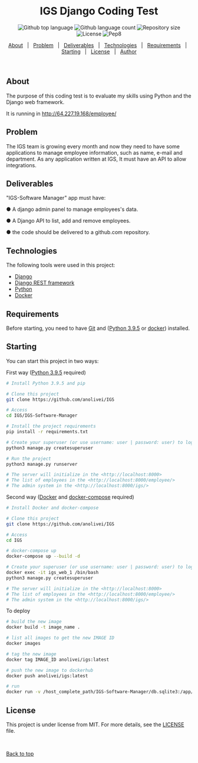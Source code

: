   &#xa0;

<h1 align="center">IGS Django Coding Test</h1>

<p align="center">
  <img alt="Github top language" src="https://img.shields.io/github/languages/top/anolivei/IGS?color=3de069">

  <img alt="Github language count" src="https://img.shields.io/github/languages/count/anolivei/IGS?color=3de069">

  <img alt="Repository size" src="https://img.shields.io/github/repo-size/anolivei/IGS?color=3de069">

  <img alt="License" src="https://img.shields.io/github/license/anolivei/IGS?color=3de069">

  <img alt="Pep8" src="https://github.com/anolivei/IGS/actions/workflows/pep8.yml/badge.svg?event=push">

</p>

<p align="center">
  <a href="#about">About</a> &#xa0; | &#xa0;
  <a href="#about">Problem</a> &#xa0; | &#xa0;
  <a href="#about">Deliverables</a> &#xa0; | &#xa0;
  <a href="#technologies">Technologies</a> &#xa0; | &#xa0;
  <a href="#requirements">Requirements</a> &#xa0; | &#xa0;
  <a href="#starting">Starting</a> &#xa0; | &#xa0;
  <a href="#license">License</a> &#xa0; | &#xa0;
  <a href="https://github.com/anolivei" target="_blank">Author</a>
</p>

<br>

## About ##

The purpose of this coding test is to evaluate my skills using Python
and the Django web framework.

It is running in http://64.227.19.168/employee/

## Problem ##

The IGS team is growing every month and now they need to have some applications
to manage employee information, such as name, e-mail and department.
As any application written at IGS, It must have an API to allow integrations.

## Deliverables ##

"IGS-Software Manager" app must have:

● A django admin panel to manage employees's data.

● A Django API to list, add and remove employees.

● the code should be delivered to a github.com repository.

## Technologies ##

The following tools were used in this project:

- [Django](https://www.djangoproject.com/)
- [Django REST framework](https://www.django-rest-framework.org/)
- [Python](https://www.python.org/)
- [Docker](https://www.docker.com/)

## Requirements ##

Before starting, you need to have [Git](https://git-scm.com) and ([Python 3.9.5](https://www.python.org/) or [docker](https://www.docker.com/)) installed.
## Starting ##

You can start this project in two ways:

First way ([Python 3.9.5](https://www.python.org/) required)

```bash
# Install Python 3.9.5 and pip

# Clone this project
git clone https://github.com/anolivei/IGS

# Access
cd IGS/IGS-Software-Manager

# Install the project requirements
pip install -r requirements.txt

# Create your superuser (or use username: user | password: user) to login
python3 manage.py createsuperuser

# Run the project
python3 manage.py runserver

# The server will initialize in the <http://localhost:8000>
# The list of employees in the <http://localhost:8000/employee/>
# The admin system in the <http://localhost:8000/igs/>
```

Second way ([Docker](https://docs.docker.com/get-started/) and [docker-compose](https://docs.docker.com/compose/install/) required)

```bash
# Install Docker and docker-compose

# Clone this project
git clone https://github.com/anolivei/IGS

# Access
cd IGS

# docker-compose up
docker-compose up --build -d

# Create your superuser (or use username: user | password: user) to login
docker exec -it igs_web_1 /bin/bash
python3 manage.py createsuperuser

# The server will initialize in the <http://localhost:8000>
# The list of employees in the <http://localhost:8000/employee/>
# The admin system in the <http://localhost:8000/igs/>
```

To deploy
```bash
# build the new image
docker build -t image_name .

# list all images to get the new IMAGE ID
docker images

# tag the new image
docker tag IMAGE_ID anolivei/igs:latest

# push the new image to dockerhub
docker push anolivei/igs:latest

# run
docker run -v /host_complete_path/IGS-Software-Manager/db.sqlite3:/app/db.sqlite3  -p 8000:8000 -d anolivei/igs:latest
```

## License ##

This project is under license from MIT. For more details, see the [LICENSE](LICENSE) file.


&#xa0;

<a href="#top">Back to top</a>
